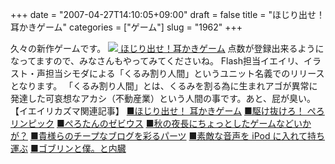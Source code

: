 +++
date = "2007-04-27T14:10:05+09:00"
draft = false
title = "ほじり出せ！耳かきゲーム"
categories = ["ゲーム"]
slug = "1962"
+++

久々の新作ゲームです。
<a href="http://picup.omocoro.jp/?eid=185" target="_blank"><img src="http://omo-tokusu.img.jugem.jp/20070425_1685.gif">
ほじり出せ！耳かきゲーム</a>
点数が登録出来るようになってますので、みなさんもやってみてくださいね。
Flash担当イエイリ、イラスト・声担当シモダによる「くるみ割り人間」というユニット名義でのリリースとなります。
「くるみ割り人間」とは、くるみを割る為に生まれアゴが異常に発達した可哀想なアカシ（不動産業）という人間の事です。あと、屁が臭い。
【イエイリカズマ関連記事】
<a href="http://picup.omocoro.jp/?eid=185">■ほじり出せ！ 耳かきゲーム</a>
<a href="http://picup.omocoro.jp/?eid=153">■駆け抜けろ！ ぺろリンピック</a>
<a href="http://picup.omocoro.jp/?eid=108">■ぺろたんのゼビウス</a>
<a href="http://picup.omocoro.jp/?eid=99">■秋の夜長にちょっとしたゲームなどいかが？</a>
<a href="http://picup.omocoro.jp/?eid=69">■貴様らのチープなブログを彩るパーツ</a>
<a href="http://picup.omocoro.jp/?eid=51">■素敵な音声を iPod に入れて持ち運ぶ</a>
<a href="http://picup.omocoro.jp/?eid=123">■ゴブリンと僕。と内臓</a>
